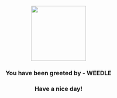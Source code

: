 <p align="center">
            <img src="https://raw.githubusercontent.com/PokeAPI/sprites/master/sprites/pokemon/13.png" width="150" height="150">
          </p>
          <h3 align="center">You have been greeted by - <b>WEEDLE</b></h3>
          <h3 align="center">Have a nice day!</h3>
